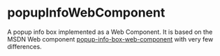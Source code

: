 # popupInfoWebComponent
A popup info box implemented as a Web Component.
It is based on the MSDN Web component [popup-info-box-web-component](https://github.com/mdn/web-components-examples/tree/master/popup-info-box-web-component) with very few differences.

